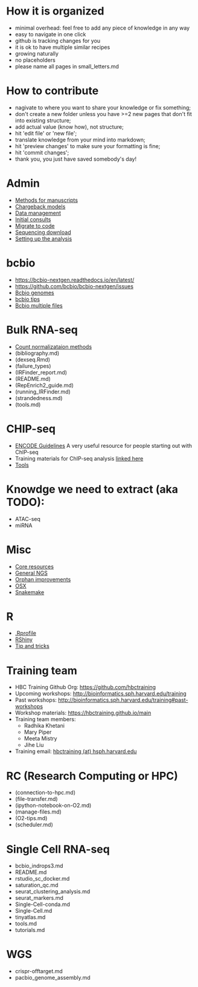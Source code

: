 # How it is organized
- minimal overhead: feel free to add any piece of knowledge in any way
- easy to navigate in one click
- github is tracking changes for you
- it is ok to have multiple similar recipes
- growing naturally
- no placeholders
- please name all pages in small_letters.md

# How to contribute
- nagivate to where you want to share your knowledge or fix something;
- don't create a new folder unless you have >=2 new pages that don't fit into existing structure;
- add actual value (know how), not structure;
- hit 'edit file' or 'new file';
- translate knowledge from your mind into markdown;
- hit 'preview changes' to make sure your formatting is fine;
- hit 'commit changes';
- thank you, you just have saved somebody's day!

# Admin
- [Methods for manuscripts](https://github.com/hbc/methods/blob/master/method_snippets.md)
- [Chargeback models](admin/chargeback_models.md)
- [Data management](data_management.md)
- [Initial consults](initial_consults.md)
- [Migrate to code](migrate_to_code.md)
- [Sequencing download](sequencing_downloads.md)
- [Setting up the analysis](setting_up_an_analysis_guidelines.md)

# bcbio
- https://bcbio-nextgen.readthedocs.io/en/latest/
- https://github.com/bcbio/bcbio-nextgen/issues
- [Bcbio genomes](bcbio/bcbio_genomes.md)
- [bcbio tips](bcbio/bcbio_tips.md)
- [Bcbio multiple files](bcbio/multiple_files_bcbio.md)

# Bulk RNA-seq
- [Count normalizataion methods](https://hbctraining.github.io/DGE_workshop/lessons/02_DGE_count_normalization.html)
- (bibliography.md)
- (dexseq.Rmd)
- (failure_types)
- (IRFinder_report.md)
- (README.md)
- (RepEnrich2_guide.md)
- (running_IRFinder.md)
- (strandedness.md)
- (tools.md)

# CHIP-seq
- [ENCODE Guidelines](http://genome.cshlp.org/cgi/pmidlookup?view=long&pmid=22955991) A very useful resource for people starting out with ChIP-seq
- Training materials for ChIP-seq analysis [linked here](https://hbctraining.github.io/Intro-to-ChIPseq/schedule/2-day.html)
- [Tools](chipseq/tools.md)

# Knowdge we need to extract (aka TODO):
- ATAC-seq
- miRNA

# Misc
- [Core resources](misc/core_resources.md)
- [General NGS](misc/general_ngs.md)
- [Orphan improvements](misc/orphan_improvements.md)
- [OSX](misc/OSX.md)
- [Snakemake](misc/snakemake-example-pipeline)

# R
- [.Rprofile](Rprofile)
- [RShiny](rshiny_server.md)
- [Tip and tricks](R-tips-and-tricks.md)

# Training team
- HBC Training Github Org: https://github.com/hbctraining
- Upcoming workshops: http://bioinformatics.sph.harvard.edu/training
- Past workshops: http://bioinformatics.sph.harvard.edu/training#past-workshops
- Workshop materials: https://hbctraining.github.io/main
- Training team members:
  - Radhika Khetani
  - Mary Piper
  - Meeta Mistry
  - Jihe Liu
- Training email: [hbctraining (at) hsph.harvard.edu](mailto:hbctraining@hsph.harvard.edu)

# RC (Research Computing or HPC)
- (connection-to-hpc.md)
- (file-transfer.md)
- (ipython-notebook-on-O2.md)
- (manage-files.md)
- (O2-tips.md)
- (scheduler.md)

# Single Cell RNA-seq
- bcbio_indrops3.md
- README.md
- rstudio_sc_docker.md
- saturation_qc.md
- seurat_clustering_analysis.md
- seurat_markers.md
- Single-Cell-conda.md
- Single-Cell.md
- tinyatlas.md
- tools.md
- tutorials.md

# WGS
- crispr-offtarget.md
- pacbio_genome_assembly.md
